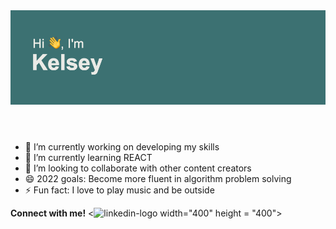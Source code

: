<header>
<img src = "https://github.com/kelseyn12/kelseyn12/blob/master/header.png?raw=true">
  </header>




- 🔭 I’m currently working on developing my skills
- 🌱 I’m currently learning REACT
- 👯 I’m looking to collaborate with other content creators
- 😄 2022 goals: Become more fluent in algorithm problem solving
- ⚡ Fun fact: I love to play music and be outside

**Connect with me!**
<![linkedin-logo](https://user-images.githubusercontent.com/94858532/149823471-2754f1f5-ec65-49c5-b563-9ce0b10cf6a1.png) width="400" height = "400">

[linkedin-logo]: https://www.linkedin.com/in/kelseynocek12/

